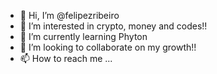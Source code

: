 - 👋 Hi, I’m @felipezribeiro
- 👀 I’m interested in crypto, money and codes!!
- 🌱 I’m currently learning Phyton
- 💞️ I’m looking to collaborate on my growth!!
- 📫 How to reach me ...


<!---
felipezribeiro/felipezribeiro is a ✨ special ✨ repository because its `README.md` (this file) appears on your GitHub profile.
You can click the Preview link to take a look at your changes.
--->
